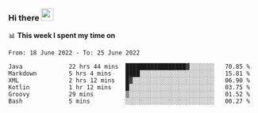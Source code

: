 ### Hi there <a href="https://www.gautamkrishnar.com/"><img src="https://media.giphy.com/media/hvRJCLFzcasrR4ia7z/giphy.gif" width="25px"></a>

📊 **This week I spent my time on**

<!--START_SECTION:waka-->

```text
From: 18 June 2022 - To: 25 June 2022

Java             22 hrs 44 mins  █████████████████▓░░░░░░░   70.85 %
Markdown         5 hrs 4 mins    ████░░░░░░░░░░░░░░░░░░░░░   15.81 %
XML              2 hrs 12 mins   █▓░░░░░░░░░░░░░░░░░░░░░░░   06.90 %
Kotlin           1 hr 12 mins    █░░░░░░░░░░░░░░░░░░░░░░░░   03.75 %
Groovy           29 mins         ▒░░░░░░░░░░░░░░░░░░░░░░░░   01.52 %
Bash             5 mins          ░░░░░░░░░░░░░░░░░░░░░░░░░   00.27 %
```

<!--END_SECTION:waka-->
